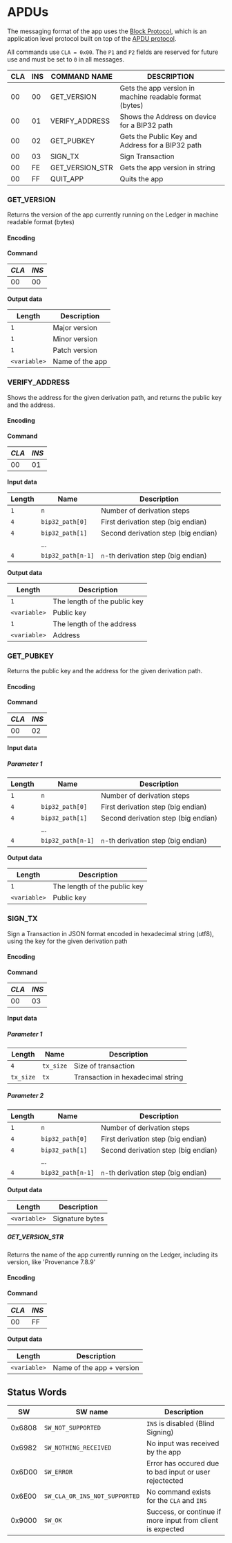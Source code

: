 # APDUs

The messaging format of the app uses the [Block Protocol](/docs/block-protocol.md), which is an application level protocol built on top of the [APDU protocol](https://developers.ledger.com/docs/nano-app/application-structure/#apdu-interpretation-loop).

All commands use `CLA = 0x00`.
The `P1` and `P2` fields are reserved for future use and must be set to `0` in all messages.

| CLA | INS | COMMAND NAME    | DESCRIPTION                                             |
|-----|-----|-----------------|---------------------------------------------------------|
| 00  | 00  | GET_VERSION     | Gets the app version in machine readable format (bytes) |
| 00  | 01  | VERIFY_ADDRESS  | Shows the Address on device for a BIP32 path            |
| 00  | 02  | GET_PUBKEY      | Gets the Public Key and Address for a BIP32 path        |
| 00  | 03  | SIGN_TX         | Sign Transaction                                        |
| 00  | FE  | GET_VERSION_STR | Gets the app version in string                          |
| 00  | FF  | QUIT_APP        | Quits the app                                           |

### GET_VERSION

Returns the version of the app currently running on the Ledger in machine readable format (bytes)

#### Encoding

**Command**

| *CLA* | *INS* |
|-------|-------|
| 00    | 00    |

**Output data**

| Length       | Description     |
|--------------|-----------------|
| `1`          | Major version   |
| `1`          | Minor version   |
| `1`          | Patch version   |
| `<variable>` | Name of the app |

### VERIFY_ADDRESS

Shows the address for the given derivation path, and returns the public key and the address.

#### Encoding

**Command**

| *CLA* | *INS* |
|-------|-------|
| 00    | 01    |

**Input data**

| Length | Name              | Description                         |
|--------|-------------------|-------------------------------------|
| `1`    | `n`               | Number of derivation steps          |
| `4`    | `bip32_path[0]`   | First derivation step (big endian)  |
| `4`    | `bip32_path[1]`   | Second derivation step (big endian) |
|        | ...               |                                     |
| `4`    | `bip32_path[n-1]` | `n`-th derivation step (big endian) |

**Output data**

| Length       | Description                  |
|--------------|------------------------------|
| `1`          | The length of the public key |
| `<variable>` | Public key                   |
| `1`          | The length of the address    |
| `<variable>` | Address                      |

### GET_PUBKEY

Returns the public key and the address for the given derivation path.

#### Encoding

**Command**

| *CLA* | *INS* |
|-------|-------|
| 00    | 02    |

**Input data**

##### Parameter 1

| Length | Name              | Description                         |
|--------|-------------------|-------------------------------------|
| `1`    | `n`               | Number of derivation steps          |
| `4`    | `bip32_path[0]`   | First derivation step (big endian)  |
| `4`    | `bip32_path[1]`   | Second derivation step (big endian) |
|        | ...               |                                     |
| `4`    | `bip32_path[n-1]` | `n`-th derivation step (big endian) |

**Output data**

| Length       | Description                  |
|--------------|------------------------------|
| `1`          | The length of the public key |
| `<variable>` | Public key                   |

### SIGN_TX

Sign a Transaction in JSON format encoded in hexadecimal string (utf8), using the key for the given derivation path

#### Encoding

**Command**

| *CLA* | *INS* |
|-------|-------|
| 00    | 03    |

**Input data**

##### Parameter 1

| Length    | Name              | Description                         |
|-----------|-------------------|-------------------------------------|
| `4`       | `tx_size`         | Size of transaction                 |
| `tx_size` | `tx`              | Transaction in hexadecimal string   |

##### Parameter 2

| Length    | Name              | Description                         |
|-----------|-------------------|-------------------------------------|
| `1`       | `n`               | Number of derivation steps          |
| `4`       | `bip32_path[0]`   | First derivation step (big endian)  |
| `4`       | `bip32_path[1]`   | Second derivation step (big endian) |
|           | ...               |                                     |
| `4`       | `bip32_path[n-1]` | `n`-th derivation step (big endian) |

**Output data**

| Length       | Description     |
|--------------|-----------------|
| `<variable>` | Signature bytes |

##### GET_VERSION_STR

Returns the name of the app currently running on the Ledger, including its version, like 'Provenance 7.8.9'

#### Encoding

**Command**

| *CLA* | *INS* |
|-------|-------|
| 00    | FF    |

**Output data**

| Length       | Description               |
|--------------|---------------------------|
| `<variable>` | Name of the app + version |

## Status Words

| SW     | SW name                       | Description                                                |
|--------|-------------------------------|------------------------------------------------------------|
| 0x6808 | `SW_NOT_SUPPORTED`            | `INS` is disabled  (Blind Signing)                         |
| 0x6982 | `SW_NOTHING_RECEIVED`         | No input was received by the app                           |
| 0x6D00 | `SW_ERROR`                    | Error has occured due to bad input or user rejectected     |
| 0x6E00 | `SW_CLA_OR_INS_NOT_SUPPORTED` | No command exists for the `CLA` and `INS`                  |
| 0x9000 | `SW_OK`                       | Success, or continue if more input from client is expected |
